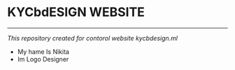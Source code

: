# KYCbdESIGN WEBSITE
-------
*This repository created for contorol website kycbdesign.ml*

* My hame Is Nikita
* Im Logo Designer

